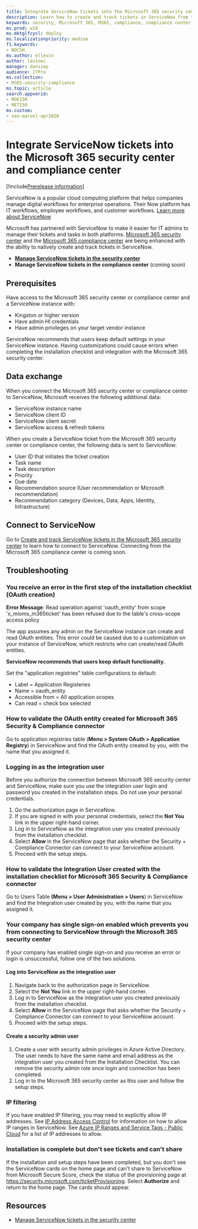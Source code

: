 ```yaml
---
title: Integrate ServiceNow tickets into the Microsoft 365 security center and compliance center
description: Learn how to create and track tickets in ServiceNow from the Microsoft 365 security center and compliance center.
keywords: security, Microsoft 365, M365, compliance, compliance center, security center, ServiceNow, tickets, tasks, SNOW, connection
ms.prod: w10
ms.mktglfcycl: deploy
ms.localizationpriority: medium
f1.keywords:
- NOCSH
ms.author: ellevin
author: levinec
manager: dansimp
audience: ITPro
ms.collection: 
- M365-security-compliance  
ms.topic: article
search.appverid: 
- MOE150
- MET150
ms.custom:
- seo-marvel-apr2020
---
```

# Integrate ServiceNow tickets into the Microsoft 365 security center and compliance center

[!include[Prerelease information](../includes/prerelease.md)]

ServiceNow is a popular cloud computing platform that helps companies manage digital workflows for enterprise operations. Their Now platform has IT workflows, employee workflows, and customer workflows. [Learn more about ServiceNow](https://www.servicenow.com/)

Microsoft has partnered with ServiceNow to make it easier for IT admins to manage their tickets and tasks in both platforms. [Microsoft 365 security center](overview-security-center.md) and the [Microsoft 365 compliance center](https://docs.microsoft.commicrosoft-365/compliance/microsoft-365-compliance-center) are being enhanced with the ability to natively create and track tickets in ServiceNow.

- [**Manage ServiceNow tickets in the security center**](tickets-security-center.md)
- **Manage ServiceNow tickets in the compliance center** (coming soon)

## Prerequisites

Have access to the Microsoft 365 security center or compliance center and a ServiceNow instance with:  

* Kingston or higher version
* Have admin HI credentials
* Have admin privileges on your target vendor instance

ServiceNow recommends that users keep default settings in your ServiceNow instance. Having customizations could cause errors when completing the installation checklist and integration with the Microsoft 365 security center.

## Data exchange

When you connect the Microsoft 365 security center or compliance center to ServiceNow, Microsoft receives the following additional data:

* ServiceNow instance name
* ServiceNow client ID
* ServiceNow client secret
* ServiceNow access & refresh tokens

When you create a ServiceNow ticket from the Microsoft 365 security center or compliance center, the following data is sent to ServiceNow:

* User ID that initiates the ticket creation
* Task name
* Task description
* Priority
* Due date
* Recommendation source (User recommendation or Microsoft recommendation)
* Recommendation category (Devices, Data, Apps, Identity, Infrastructure)

## Connect to ServiceNow

Go to [Create and track ServiceNow tickets in the Microsoft 365 security center](tickets-security-center.md) to learn how to connect to ServiceNow. Connecting from the Microsoft 365 compliance center is coming soon.

## Troubleshooting

### You receive an error in the first step of the installation checklist (OAuth creation)

**Error Message**: Read operation against 'oauth_entity' from scope 'x_mioms_m365ticket' has been refused due to the table's cross-scope access policy

The app assumes any admin on the ServiceNow instance can create and read OAuth entities. This error could be caused due to a customization on your instance of ServiceNow, which restricts who can create/read OAuth entities.

**ServiceNow recommends that users keep default functionality.**

Set the "application registries" table configurations to default:

* Label = Application Registeries
* Name = oauth_entity
* Accessible from = All application scopes
* Can read = check box selected

### How to validate the OAuth entity created for Microsoft 365 Security & Compliance connector

Go to application registries table (**Menu > System OAuth > Application Registry**) in ServiceNow and find the OAuth entity created by you, with the name that you assigned it.

### Logging in as the integration user

Before you authorize the connection between Microsoft 365 security center and ServiceNow, make sure you use the integration user login and password you created in the installation steps. Do not use your personal credentials.

1. Go the authorization page in ServiceNow.
2. If you are signed in with your personal credentials, select the **Not You** link in the upper right-hand corner.
3. Log in to ServiceNow as the integration user you created previously from the installation checklist.  
4. Select **Allow** in the ServiceNow page that asks whether the Security + Compliance Connector can connect to your ServiceNow account.
5. Proceed with the setup steps.

### How to validate the Integration User created with the installation checklist for Microsoft 365 Security & Compliance connector

Go to Users Table **(Menu > User Administration > Users**) in ServiceNow and find the Integration user created by you, with the name that you assigned it.

### Your company has single sign-on enabled which prevents you from connecting to ServiceNow through the Microsoft 365 security center

If your company has enabled single sign-on and you receive an error or login is unsuccessful, follow one of the two solutions.

#### Log into ServiceNow as the integration user

1. Navigate back to the authorization page in ServiceNow.
2. Select the **Not You** link in the upper right-hand corner.
3. Log in to ServiceNow as the integration user you created previously from the installation checklist.  
4. Select **Allow** in the ServiceNow page that asks whether the Security + Compliance Connector can connect to your ServiceNow account.
5. Proceed with the setup steps.

#### Create a security admin user

1. Create a user with security admin privileges in Azure Active Directory. The user needs to have the same name and email address as the integration user you created from the Installation Checklist. You can remove the security admin role once login and connection has been completed.
2. Log in to the Microsoft 365 security center as this user and follow the setup steps.

### IP filtering

If you have enabled IP filtering, you may need to explicitly allow IP addresses. See [IP Address Access Control](https://docs.servicenow.com/bundle/orlando-platform-administration/page/administer/login/task/t_AccessControl.html) for information on how to allow IP ranges in ServiceNow. See [Azure IP Ranges and Service Tags - Public Cloud](https://www.microsoft.com/en-us/download/details.aspx?id=56519) for a list of IP addresses to allow.

### Installation is complete but don't see tickets and can't share

If the installation and setup steps have been completed, but you don't see the ServiceNow cards on the home page and can't share to ServiceNow from Microsoft Secure Score, check the status of the provisioning page at https://security.microsoft.com/ticketProvisioning. Select **Authorize** and return to the home page. The cards should appear.

## Resources

- [Manage ServiceNow tickets in the security center](tickets-security-center.md)